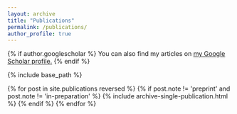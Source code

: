 ```yaml
---
layout: archive
title: "Publications"
permalink: /publications/
author_profile: true
---
```


{% if author.googlescholar %}
  You can also find my articles on <u><a href="{{author.googlescholar}}">my Google Scholar profile</a>.</u>
{% endif %}

{% include base_path %}

{% for post in site.publications reversed %}
  {% if post.note != 'preprint' and post.note != 'in-preparation' %}
    {% include archive-single-publication.html %}
  {% endif %}
{% endfor %}
<!--
Pre-prints & Working Papers
======
{% for post in site.publications reversed %}
  {% if post.note == 'preprint' or post.note == 'in-preparation' %}
    {% include archive-single-publication.html %}
  {% endif %}
{% endfor %}

-->
